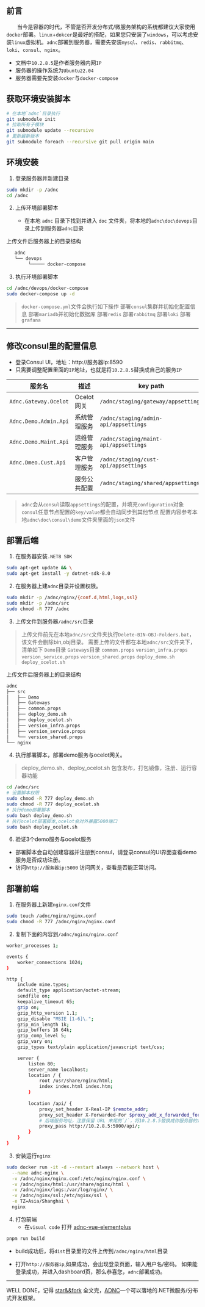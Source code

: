 ## 前言
&ensp;&ensp;&ensp;&ensp;当今是容器的时代，不管是否开发分布式/微服务架构的系统都建议大家使用`docker`部署。`linux`+`dokcer`是最好的搭配，如果您只安装了`windows`，可以考虑安装`linux`虚拟机。`adnc`部署到服务器，需要先安装`mysql`、`redis`、`rabbitmq`、`loki`、`consul`、`nginx`。  

- 文档中`10.2.8.5`是作者服务器内网`IP`
- 服务器的操作系统为`Ubuntu22.04`
- 服务器需要先安装`docker`与`docker-compose`

## 获取环境安装脚本

```bash
# 在本地`adnc`目录执行
git submodule init
# 拉取所有子模块
git submodule update --recursive  
# 更新最新版本
git submodule foreach --recursive git pull origin main
```

## 环境安装

1. 登录服务器并新建目录

```bash
sudo mkdir -p /adnc
cd /adnc
```

2. 上传环境部署脚本

   - 在本地 `adnc` 目录下找到并进入 `doc` 文件夹，将本地的`adnc\doc\devops`目录上传到服务器`adnc`目录

上传文件后服务器上的目录结构

```bash
   adnc 
   └── devops
   		└───── docker-compose
```

3. 执行环境部署脚本

```bash
cd /adnc/devops/docker-compose
sudo docker-compose up -d
```

>`docker-compose.yml`文件会执行如下操作
>部署`consul`集群并初始化配置信息
>部署`mariadb`并初始化数据库
>部署`redis`
>部署`rabbitmq`
>部署`loki`
>部署`grafana`

---
## 修改consul里的配置信息
- 登录Consul UI，地址：http://服务器Ip:8590
- 只需要调整配置里面的`IP`地址，也就是将`10.2.8.5`替换成自己的服务`IP`

|  服务名   | 描述  |key path|
|  ----  | ----  |----|
| `Adnc.Gateway.Ocelot` | Ocelot网关 |`/adnc/staging/gateway/appsettings`|
| `Adnc.Demo.Admin.Api` | 系统管理服务 |`/adnc/staging/admin-api/appsettings`|
| `Adnc.Demo.Maint.Api` | 运维管理服务 |`/adnc/staging/maint-api/appsettings`|
| `Adnc.Dmeo.Cust.Api` | 客户管理服务 |`/adnc/staging/cust-api/appsettings` |
|                     | 服务公共配置 |`/adnc/staging/shared/appsettings` |

>`adnc`会从`consul`读取`appsettings`的配置，并填充`configuration`对象
>`consul`任意节点配置的`key/value`都会自动同步到其他节点
>配置内容参考本地`adnc\doc\consul\demo`文件夹里面的`json`文件

## 部署后端
1. 在服务器安装`.NET8 SDK`

```bash
sudo apt-get update && \
sudo apt-get install -y dotnet-sdk-8.0
```

2. 在服务器上建`adnc`目录并设置权限。

```bash
sudo mkdir -p /adnc/nginx/{conf.d,html,logs,ssl}
sudo mkdir -p /adnc/src
sudo chmod -R 777 /adnc
```
3. 上传文件到服务器`/adnc/src`目录

> 上传文件前先在本地`adnc/src`文件夹执行`Delete-BIN-OBJ-Folders.bat`，该文件会删除bin,obj目录。
> 需要上传的文件都在本地`adnc/src`文件夹下，清单如下
> `Demo`目录
> `Gateways`目录
> `common.props`
> `version_infra.props`
> `version_service.props`
> `version_shared.props`
> `deploy_demo.sh`
> `deploy_ocelot.sh`

上传文件后服务器上的目录结构

```bash
adnc 
├── src
│   ├── Demo
│   ├── Gateways
│   ├── common.props
│   ├── deploy_demo.sh
│   ├── deploy_ocelot.sh
│   ├── version_infra.props
│   ├── version_service.props
│   └── version_shared.props
└── nginx 
```
4. 执行部署脚本，部署demo服务与ocelot网关。

> deploy_demo.sh、deploy_ocelot.sh 包含发布，打包镜像，注册、运行容器功能

```bash
cd /adnc/src
# 设置脚本权限
sudo chmod -R 777 deploy_demo.sh
sudo chmod -R 777 deploy_ocelot.sh
# 执行demo部署脚本
sudo bash deploy_demo.sh
# 执行ocelot部署脚本,ocelot会对外暴露5000端口
sudo bash deploy_ocelot.sh
```

6. 验证3个demo服务与ocelot服务

- 部署脚本会自动创建容器并注册到consul，请登录consul的UI界面查看demo服务是否成功注册。
- 访问`http://服务器ip:5000` 访问网关，查看是否能正常访问。

## 部署前端
1. 在服务器上新建`nginx.conf`文件

```bash
sudo touch /adnc/nginx/nginx.conf
sudo chmod -R 777 /adnc/nginx/nginx.conf
```
2. 复制下面的内容到`/adnc/nginx/nginx.conf`

```bash
worker_processes 1;

events {
    worker_connections 1024;
}

http {
    include mime.types;
    default_type application/octet-stream;
    sendfile on;
    keepalive_timeout 65;
    gzip on;
    gzip_http_version 1.1;
    gzip_disable "MSIE [1-6]\.";
    gzip_min_length 1k;
    gzip_buffers 16 64k;
    gzip_comp_level 5;
    gzip_vary on;
    gzip_types text/plain application/javascript text/css;

    server {
        listen 80;
        server_name localhost;
        location / {
            root /usr/share/nginx/html;
            index index.html index.htm;
        }
		
        location /api/ {
            proxy_set_header X-Real-IP $remote_addr;
            proxy_set_header X-Forwarded-For $proxy_add_x_forwarded_for;
            # 后端服务地址，注意保留 URL 末尾的`/`，将10.2.8.5替换成你服务器的ip 
            proxy_pass http://10.2.8.5:5000/api/;
        }
    }
}
```
3. 安装运行`nginx`

```bash
sudo docker run -it -d --restart always --network host \
  --name adnc-nginx \
  -v /adnc/nginx/nginx.conf:/etc/nginx/nginx.conf \
  -v /adnc/nginx/html:/usr/share/nginx/html \
  -v /adnc/nginx/logs:/var/log/nginx/ \
  -v /adnc/nginx/ssl:/etc/nginx/ssl \
  -e TZ=Asia/Shanghai \
  nginx
```
4. 打包前端
   - 在`visual code` 打开 [adnc-vue-elementplus](https://github.com/AlphaYu/adnc-vue-elementplus)

```bash
pnpm run build
```

- build成功后，将`dist`目录里的文件上传到`/adnc/nginx/html`目录

- 打开`http://服务器ip`,如果成功，会出现登录页面，输入用户名/密码。
  如果能登录成功，并进入dashboard页，那么恭喜您，`adnc`部署成功。

---
WELL DONE，记得 [star&&fork](https://github.com/alphayu/adnc)
全文完，[ADNC](https://aspdotnetcore.net)一个可以落地的.NET微服务/分布式开发框架。